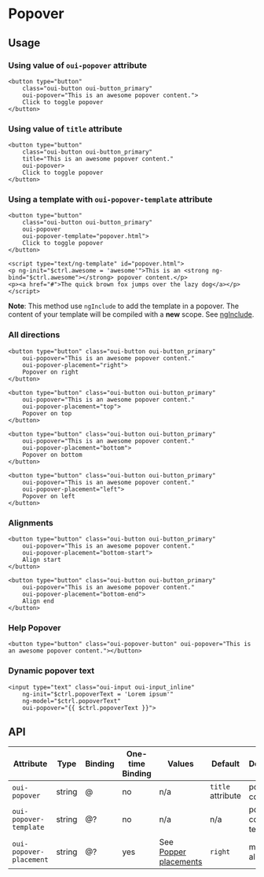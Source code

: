 # Popover

## Usage

### Using value of `oui-popover` attribute

```html:preview
<button type="button" 
    class="oui-button oui-button_primary" 
    oui-popover="This is an awesome popover content.">
    Click to toggle popover
</button>
```

### Using value of `title` attribute

```html:preview
<button type="button" 
    class="oui-button oui-button_primary" 
    title="This is an awesome popover content." 
    oui-popover>
    Click to toggle popover
</button>
```

### Using a template with `oui-popover-template` attribute

```html:preview
<button type="button" 
    class="oui-button oui-button_primary" 
    oui-popover
    oui-popover-template="popover.html">
    Click to toggle popover
</button>

<script type="text/ng-template" id="popover.html">
<p ng-init="$ctrl.awesome = 'awesome'">This is an <strong ng-bind="$ctrl.awesome"></strong> popover content.</p>
<p><a href="#">The quick brown fox jumps over the lazy dog</a></p>
</script>
```

**Note**: This method use `ngInclude` to add the template in a popover. The content of your template will be compiled with a **new** scope. See [ngInclude](https://docs.angularjs.org/api/ng/directive/ngInclude).

### All directions

```html:preview
<button type="button" class="oui-button oui-button_primary"
    oui-popover="This is an awesome popover content."
    oui-popover-placement="right">
    Popover on right
</button>

<button type="button" class="oui-button oui-button_primary"
    oui-popover="This is an awesome popover content."
    oui-popover-placement="top">
    Popover on top
</button>

<button type="button" class="oui-button oui-button_primary"
    oui-popover="This is an awesome popover content."
    oui-popover-placement="bottom">
    Popover on bottom
</button>

<button type="button" class="oui-button oui-button_primary"
    oui-popover="This is an awesome popover content."
    oui-popover-placement="left">
    Popover on left
</button>
```

### Alignments

```html:preview
<button type="button" class="oui-button oui-button_primary" 
    oui-popover="This is an awesome popover content." 
    oui-popover-placement="bottom-start">
    Align start
</button>

<button type="button" class="oui-button oui-button_primary" 
    oui-popover="This is an awesome popover content." 
    oui-popover-placement="bottom-end">
    Align end
</button>
```

### Help Popover

```html:preview
<button type="button" class="oui-popover-button" oui-popover="This is an awesome popover content."></button>
```

### Dynamic popover text

```html:preview
<input type="text" class="oui-input oui-input_inline"
    ng-init="$ctrl.popoverText = 'Lorem ipsum'" 
    ng-model="$ctrl.popoverText"
    oui-popover="{{ $ctrl.popoverText }}">
```

## API

| Attribute                 | Type      | Binding   | One-time Binding  | Values                                                                                        | Default           | Description
| ----                      | ----      | ----      | ----              | ----                                                                                          | ----              | ----
| `oui-popover`             | string    | @         | no                | n/a                                                                                           | `title` attribute | popover content
| `oui-popover-template`    | string    | @?        | no                | n/a                                                                                           | n/a               | popover content template
| `oui-popover-placement`   | string    | @?        | yes               | See [Popper placements](https://popper.js.org/popper-documentation.html#Popper.placements)    | `right`           | modifier for alignment
